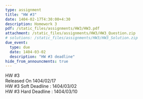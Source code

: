 ```yaml
---
type: assignment
title: "HW #3"
date: 1404-02-17T4:30:00+4:30
description: Homework 3
pdf: /static_files/assignments/HW3/HW3.pdf
attachment: /static_files/assignments/HW3/HW3_Question.zip
# solutions: /static_files/assignments/HW3/HW3_Solution.zip
due_event:
  type: due
  date: 1404-03-02
  description: "HW #3 deadline"
hide_from_announcments: true
---
```


HW #3<br>
Released On 1404/02/17<br>
HW #3 Soft Deadline : 1404/03/02 <br>
HW #3 Hard Deadline : 1404/03/10 <br>
